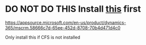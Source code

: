 # DO NOT DO THIS Install [this](https://appsource.microsoft.com/en-us/product/dynamics-365/mscrm.58666c7d-65ee-452d-8708-70b4d471d4c0) first

https://appsource.microsoft.com/en-us/product/dynamics-365/mscrm.58666c7d-65ee-452d-8708-70b4d471d4c0

Only install this if CFS is not installed
